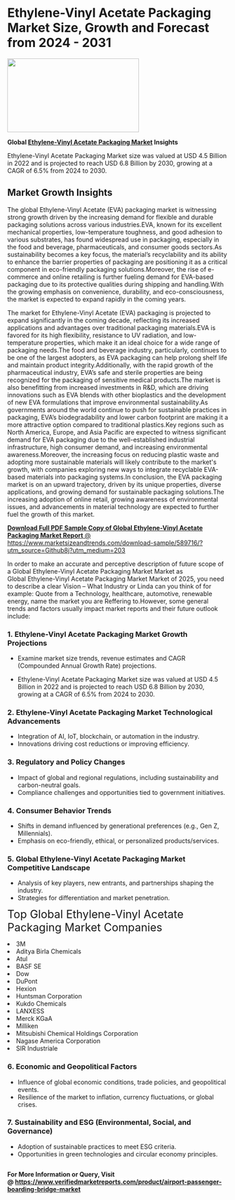 <H1>Ethylene-Vinyl Acetate Packaging Market Size, Growth and Forecast from 2024 - 2031</H1><img class="aligncenter size-medium wp-image-584254" src="https://thirdeyenews.in/wp-content/uploads/2024/09/Global-Market-Research-300x168.jpeg" alt="" width="300" height="168" /><p><strong>Global&nbsp;<a href="https://www.marketsizeandtrends.com/download-sample/589716/?utm_source=Github8j?utm_medium=203">Ethylene-Vinyl Acetate Packaging Market</a> Insights</strong></p><p>Ethylene-Vinyl Acetate Packaging Market size was valued at USD 4.5 Billion in 2022 and is projected to reach USD 6.8 Billion by 2030, growing at a CAGR of 6.5% from 2024 to 2030.</p><p><h2>Market Growth Insights</h2> <p>The global Ethylene-Vinyl Acetate (EVA) packaging market is witnessing strong growth driven by the increasing demand for flexible and durable packaging solutions across various industries.EVA, known for its excellent mechanical properties, low-temperature toughness, and good adhesion to various substrates, has found widespread use in packaging, especially in the food and beverage, pharmaceuticals, and consumer goods sectors.As sustainability becomes a key focus, the material’s recyclability and its ability to enhance the barrier properties of packaging are positioning it as a critical component in eco-friendly packaging solutions.Moreover, the rise of e-commerce and online retailing is further fueling demand for EVA-based packaging due to its protective qualities during shipping and handling.With the growing emphasis on convenience, durability, and eco-consciousness, the market is expected to expand rapidly in the coming years.</p> <p><a href="your-sample-link-here"></a></p> <p>The market for Ethylene-Vinyl Acetate (EVA) packaging is projected to expand significantly in the coming decade, reflecting its increased applications and advantages over traditional packaging materials.EVA is favored for its high flexibility, resistance to UV radiation, and low-temperature properties, which make it an ideal choice for a wide range of packaging needs.The food and beverage industry, particularly, continues to be one of the largest adopters, as EVA packaging can help prolong shelf life and maintain product integrity.Additionally, with the rapid growth of the pharmaceutical industry, EVA’s safe and sterile properties are being recognized for the packaging of sensitive medical products.The market is also benefitting from increased investments in R&D, which are driving innovations such as EVA blends with other bioplastics and the development of new EVA formulations that improve environmental sustainability.As governments around the world continue to push for sustainable practices in packaging, EVA’s biodegradability and lower carbon footprint are making it a more attractive option compared to traditional plastics.Key regions such as North America, Europe, and Asia Pacific are expected to witness significant demand for EVA packaging due to the well-established industrial infrastructure, high consumer demand, and increasing environmental awareness.Moreover, the increasing focus on reducing plastic waste and adopting more sustainable materials will likely contribute to the market's growth, with companies exploring new ways to integrate recyclable EVA-based materials into packaging systems.In conclusion, the EVA packaging market is on an upward trajectory, driven by its unique properties, diverse applications, and growing demand for sustainable packaging solutions.The increasing adoption of online retail, growing awareness of environmental issues, and advancements in material technology are expected to further fuel the growth of this market.<p><a href="your-full-report-link-here"></p><p><span class=""><strong>Download Full PDF Sample Copy of Global Ethylene-Vinyl Acetate Packaging Market Report</strong> @ <a href="https://www.marketsizeandtrends.com/download-sample/589716/?utm_source=Github8j?utm_medium=203" target="_blank">https://www.marketsizeandtrends.com/download-sample/589716/?utm_source=Github8j?utm_medium=203</a></span></p><p>In order to make an accurate and perceptive description of future scope of a Global&nbsp;Ethylene-Vinyl Acetate Packaging Market Market as Global&nbsp;Ethylene-Vinyl Acetate Packaging Market Market of 2025, you need to describe a clear Vision &ndash; What Industry or Linda can you think of for example: Quote from a Technology, healthcare, automotive, renewable energy, name the market you are Reffering to.However, some general trends and factors usually impact market reports and their future outlook include:</p><h3>1.&nbsp;<strong>Ethylene-Vinyl Acetate Packaging Market Growth Projections</strong></h3><ul><li>Examine market size trends, revenue estimates and CAGR (Compounded Annual Growth Rate) projections.</li><li><p>Ethylene-Vinyl Acetate Packaging Market size was valued at USD 4.5 Billion in 2022 and is projected to reach USD 6.8 Billion by 2030, growing at a CAGR of 6.5% from 2024 to 2030.</p></li></ul><h3>2.&nbsp;<strong>Ethylene-Vinyl Acetate Packaging Market Technological Advancements</strong></h3><ul><li>Integration of AI, IoT, blockchain, or automation in the industry.</li><li>Innovations driving cost reductions or improving efficiency.</li></ul><h3>3.&nbsp;<strong>Regulatory and Policy Changes</strong></h3><ul><li>Impact of global and regional regulations, including sustainability and carbon-neutral goals.</li><li>Compliance challenges and opportunities tied to government initiatives.</li></ul><h3>4.&nbsp;<strong>Consumer Behavior Trends</strong></h3><ul><li>Shifts in demand influenced by generational preferences (e.g., Gen Z, Millennials).</li><li>Emphasis on eco-friendly, ethical, or personalized products/services.</li></ul><h3>5.&nbsp;<strong>Global Ethylene-Vinyl Acetate Packaging Market Competitive Landscape</strong></h3><ul><li>Analysis of key players, new entrants, and partnerships shaping the industry.</li><li>Strategies for differentiation and market penetration.</li></ul><p data-pm-slice="1 1 []"><span style="color: inherit; font-family: inherit; font-size: 25px;">Top Global Ethylene-Vinyl Acetate Packaging Market Companies</span></p><div class="" data-test-id=""><p><li>3M</li><li> Aditya Birla Chemicals</li><li> Atul</li><li> BASF SE</li><li> Dow</li><li> DuPont</li><li> Hexion</li><li> Huntsman Corporation</li><li> Kukdo Chemicals</li><li> LANXESS</li><li> Merck KGaA</li><li> Milliken</li><li> Mitsubishi Chemical Holdings Corporation</li><li> Nagase America Corporation</li><li> SIR Industriale</li></p></div><h3>6.&nbsp;<strong>Economic and Geopolitical Factors</strong></h3><ul><li>Influence of global economic conditions, trade policies, and geopolitical events.</li><li>Resilience of the market to inflation, currency fluctuations, or global crises.</li></ul><h3>7.&nbsp;<strong>Sustainability and ESG (Environmental, Social, and Governance)</strong></h3><ul><li>Adoption of sustainable practices to meet ESG criteria.</li><li>Opportunities in green technologies and circular economy principles.</li></ul><h2><strong style="font-size: 14px;">For More Information or Query, Visit @&nbsp;</strong><a style="background-color: #ffffff; font-size: 14px;" href="https://www.marketsizeandtrends.com/report/ethylene-vinyl-acetate-packaging-market/" target="_blank">https://www.verifiedmarketreports.com/product/airport-passenger-boarding-bridge-market</a></h2>